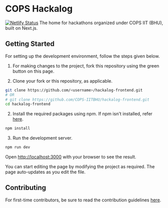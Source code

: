 # COPS Hackalog

[![Netlify Status](https://api.netlify.com/api/v1/badges/984a296a-70af-4c2a-9e3f-97924d0a507c/deploy-status)](https://app.netlify.com/sites/cops-hackalog/deploys)
The home for hackathons organized under COPS IIT (BHU), built on Next.js.

## Getting Started

For setting up the development environment, follow the steps given below.

1. For making changes to the project, fork this repository using the green button on this page.

2. Clone your fork or this repository, as applicable.

```bash
git clone https://github.com/<username>/hackalog-frontend.git
# OR
# git clone https://github.com/COPS-IITBHU/hackalog-frontend.git
cd hackalog-frontend
```

2. Install the required packages using npm. If npm isn't installed, refer [here](https://www.npmjs.com/get-npm).

```bash
npm install
```

3. Run the development server.

```bash
npm run dev
```

Open [http://localhost:3000](http://localhost:3000) with your browser to see the result.

You can start editing the page by modifying the project as required. The page auto-updates as you edit the file.

## Contributing

For first-time contributors, be sure to read the contribution guidelines [here](CONTRIBUTING.md).
